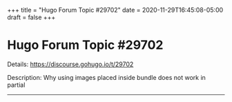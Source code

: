+++
title = "Hugo Forum Topic #29702"
date = 2020-11-29T16:45:08-05:00
draft = false
+++
# Hugo Forum Topic #29702

Details: <https://discourse.gohugo.io/t/29702>

Description: Why using images placed inside bundle does not work in partial

---
